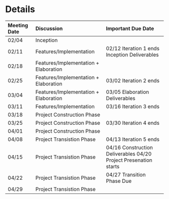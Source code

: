 # Details #

| Meeting Date | Discussion | Important Due Date |
|:-------------|:-----------|:-------------------|
|02/04|Inception|  |
|02/11|Features/Implementation| 02/12 Iteration 1 ends Inception Deliverables |
|02/18|Features/Implementation + Elaboration|  |
|02/25|Features/Implementation + Elaboration| 03/02 Iteration 2 ends |
|03/04|Features/Implementation + Elaboration| 03/05 Elaboration Deliverables |
|03/11|Features/Implementation| 03/16 Iteration 3 ends |
|03/18|Project Construction Phase|  |
|03/25|Project Construction Phase|03/30 Iteration 4 ends |
|04/01|Project Construction Phase|  |
|04/08|Project Transistion Phase| 04/13 Iteration 5 ends|
|04/15|Project Transistion Phase| 04/16 Construction Deliverables 04/20 Project Presenation starts|
|04/22|Project Transistion Phase| 04/27 Transition Phase Due|
|04/29|Project Transistion Phase|  |